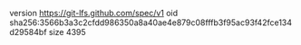 version https://git-lfs.github.com/spec/v1
oid sha256:3566b3a3c2cfdd986350a8a40ae4e879c08fffb3f95ac93f42fce134d29584bf
size 4395
